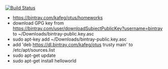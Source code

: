 [![Build Status](https://travis-ci.org/otushomework/homework01.svg?branch=master)](https://travis-ci.org/otushomework/homework01)

- https://bintray.com/kafeg/otus/homeworks
- download GPG key from https://bintray.com/user/downloadSubjectPublicKey?username=bintray to ~/Downloads/bintray-public.key.asc
- sudo apt-key add ~/Downloads/bintray-public.key.asc
- add 'deb https://dl.bintray.com/kafeg/otus trusty main' to /etc/apt/sources.list
- sudo apt-get update
- sudo apt-get install helloworld
